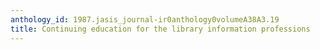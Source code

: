 ```yaml
---
anthology_id: 1987.jasis_journal-ir0anthology0volumeA38A3.19
title: Continuing education for the library information professions
---
```

